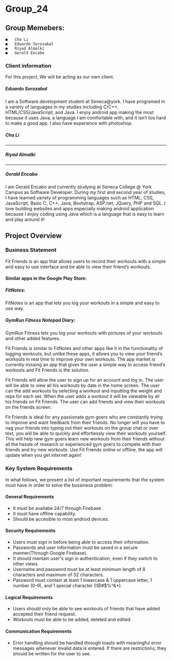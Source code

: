 # Group_24
## Group Memebers:
    ●   Cha Li
    ●   Eduardo Sorozabal
    ●   Riyad Almalki
    ●   Gerald Encabo
    
### Client information
For this project, We will be acting as our own client. 
##### Eduardo Sorozabal
I am a Software development student at Seneca@york. I have programed in a variety of languages in my studies including C/C++, HTML/CSS/JavaScript, and Java. I enjoy android app making the most because it uses Java, a language I am comfortable with, and it isn’t too hard to make a good app. I also have experience with photoshop.

##### Cha Li 
----
##### Riyad Almalki
----
##### Gerald Encabo
I am Gerald Encabo and currently studying at Seneca College @ York Campus as Software Developer. During my first and second year of studies, I have learned variety of programming languages such as HTML, CSS, JavaScript, Basic C, C++, Java, Bootstrap, ASP.net, JQuery, PHP and SQL. I love building websites and apps especially making android application because I enjoy coding using Java which is a language that is easy to learn and play around it!


## Project Overview

### Business Statement
Fit Friends is an app that allows users to record their workouts with a simple and easy to use interface and be able to view their friend’s workouts.

#### Similar apps in the Google Play Store:

##### FitNotes:

FitNotes is an app that lets you log your workouts in a simple and easy to use way.

##### GymRun Fitness Notepad Diary:

GymRun Fitness lets you log your workouts with pictures of your workouts and other added features.

Fit Friends is similar to FitNotes and other apps like it in the functionality of logging workouts, but unlike these apps, it allows you to view your friend’s workouts in real time to improve your own workouts. The app market is currently missing an app that gives the user a simple way to access friend’s workouts and Fit Friends is the solution.

Fit Friends will allow the user to sign up for an account and log in. The user will be able to view all his workouts by date in the home screen. The user can the add workouts by selecting a workout and inputting the weight and reps for each set. When the user adds a workout it will be viewable by all his friends on Fit Friends. The user can add friends and view their workouts on the friends screen.

Fit Friends is ideal for any passionate gym goers who are constantly trying to improve and want feedback from their friends. No longer will you have to nag your friends into typing out their workouts on the group chat or over text, you will be able to quickly and effortlessly view their workouts yourself. This will help new gym goers learn new workouts from their friends without all the hassle of research or experienced gym goers to compete with their friends and try new workouts. Use Fit Friends online or offline, the app will update when you get internet again!

### Key System Requirements
In what follows, we present a list of important requirements that the system must have in order to solve the bussiness problem:

#### General Requirements   
* It must be availabe 24/7 through Firebase.
* It must have offline capability.
* Should be accesible to most android devices.

#### Security Requirements
* Users must sign in before being able to access their information.
* Passwords and user information must be saved in a secure manner(Through Google Firebase).
* It should mantain user's sign in authentication, even if they switch to other views.
* Username and password must be at least minimum length of 8 characters and maximum of 32 characters.
* Password must contain at least 1 lowercase & 1 uppercase letter, 1 number (0-9), and 1 special character (!@#$%^&*). 
#### Logical Requirements
* Users should only be able to see workouts of friends that have added accepted their friend request.
* Workouts must be able to be added, deleted and edited.
#### Communication Requirements
* Error handling should be handled through toasts with meaningful error messages whenever invalid data is entered. If there are restrictions, they should be written for the user to see.
